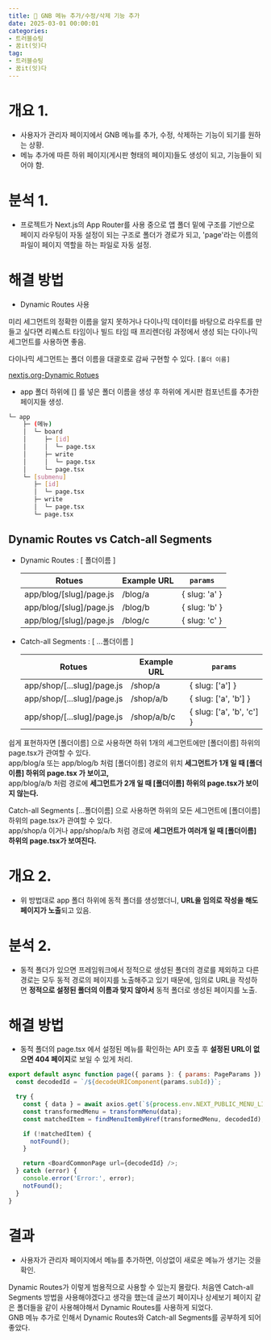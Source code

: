 ```yaml
---
title: 📁 GNB 메뉴 추가/수정/삭제 기능 추가
date: 2025-03-01 00:00:01
categories:
- 트러블슈팅
- 꿈it(잇)다
tag:
- 트러블슈팅
- 꿈it(잇)다
---
```


# 개요 1.
- 사용자가 관리자 페이지에서 GNB 메뉴를 추가, 수정, 삭제하는 기능이 되기를 원하는 상황.
- 메뉴 추가에 따른 하위 페이지(게시판 형태의 페이지)들도 생성이 되고, 기능들이 되어야 함.

# 분석 1.
- 프로젝트가 Next.js의 App Router를 사용 중으로 앱 폴더 밑에 구조를 기반으로 페이지 라우팅이 자동 설정이 되는 구조로 
  폴더가 경로가 되고, 'page'라는 이름의 파일이 페이지 역할을 하는 파일로 자동 설정.

# 해결 방법
- Dynamic Routes 사용

미리 세그먼트의 정확한 이름을 알지 못하거나 다이나믹 데이터를 바탕으로 라우트를 만들고 싶다면 리퀘스트 타임이나 빌드 타임 때 
프리렌더링 과정에서 생성 되는 다이나믹 세그먼트를 사용하면 좋음.

다이나믹 세그먼트는 폴더 이름을 대괄호로 감싸 구현할 수 있다. `[폴더 이름]`

[nextjs.org-Dynamic Rotues](https://nextjs.org/docs/app/building-your-application/routing/dynamic-routes)

- app 폴더 하위에 [] 를 넣은 폴더 이름을 생성 후 하위에 게시판 컴포넌트를 추가한 페이지들 생성.

```bash
└─ app
    ├─ (메뉴)
    │  └─ board
    │     ├─ [id]
    │     │  └─ page.tsx
    │     ├─ write
    │     │  └─ page.tsx
    │     └─ page.tsx
    └─ [submenu]
       ├─ [id]
       │  └─ page.tsx
       ├─ write
       │  └─ page.tsx
       └─ page.tsx
```

## Dynamic Routes vs Catch-all Segments
- Dynamic Routes : [ 폴더이름 ]

  | Rotues | Example URL | `params`      |
  | --- |-------------|---------------|
  | app/blog/[slug]/page.js | /blog/a | { slug: 'a' } |
  | app/blog/[slug]/page.js | /blog/b | { slug: 'b' } |
  | app/blog/[slug]/page.js | /blog/c | { slug: 'c' } |

- Catch-all Segments : [ ...폴더이름 ]

  | Rotues | Example URL | `params`      |
  | --- |-------------|---------------|
  | app/shop/[...slug]/page.js | /shop/a     | 	{ slug: ['a'] } |
  | app/shop/[...slug]/page.js | /shop/a/b     | 	{ slug: ['a', 'b'] } |
  | app/shop/[...slug]/page.js | /shop/a/b/c     | { slug: ['a', 'b', 'c'] } |

쉽게 표현하자면 [폴더이름] 으로 사용하면 하위 1개의 세그먼트에만 [폴더이름] 하위의 page.tsx가 관여할 수 있다.  
app/blog/a 또는 app/blog/b 처럼 [폴더이름] 경로의 위치 **세그먼트가 1개 일 때 [폴더이름] 하위의 page.tsx 가 보이고,**  
app/blog/a/b 처럼 경로에 **세그먼트가 2개 일 때 [폴더이름] 하위의 page.tsx가 보이지 않는다.**

Catch-all Segments [...폴더이름] 으로 사용하면 하위의 모든 세그먼트에 [폴더이름] 하위의 page.tsx가 관여할 수 있다.  
app/shop/a 이거나 app/shop/a/b 처럼 경로에 **세그먼트가 여러개 일 때 [폴더이름] 하위의 page.tsx가 보여진다.**

# 개요 2.
- 위 방법대로 app 폴더 하위에 동적 폴더를 생성했더니, **URL을 임의로 작성을 해도 페이지가 노출**되고 있음. 

# 분석 2.
- 동적 폴더가 있으면 프레임워크에서 정적으로 생성된 폴더의 경로를 제외하고 다른 경로는 모두 동적 경로의 페이지를 노출해주고 있기 때문에, 
  임의로 URL을 작성하면 **정적으로 설정된 폴더의 이름과 맞지 않아서** 동적 폴더로 생성된 페이지를 노출.

# 해결 방법
- 동적 폴더의 page.tsx 에서 설정된 메뉴를 확인하는 API 호출 후 **설정된 URL이 없으면 404 페이지**로 보일 수 있게 처리.

```javascript
export default async function page({ params }: { params: PageParams }) {
  const decodedId = `/${decodeURIComponent(params.subId)}`;

  try {
    const { data } = await axios.get(`${process.env.NEXT_PUBLIC_MENU_LIST_URL}/api/v1/common/menu/list`);
    const transformedMenu = transformMenu(data);
    const matchedItem = findMenuItemByHref(transformedMenu, decodedId);

    if (!matchedItem) {
      notFound();
    }

    return <BoardCommonPage url={decodedId} />;
  } catch (error) {
    console.error('Error:', error);
    notFound();
  }
}
```

# 결과
- 사용자가 관리자 페이지에서 메뉴를 추가하면, 이상없이 새로운 메뉴가 생기는 것을 확인.

Dynamic Routes가 이렇게 범용적으로 사용할 수 있는지 몰랐다. 처음엔 Catch-all Segments 방법을 사용해야겠다고 생각을 했는데 
글쓰기 페이지나 상세보기 페이지 같은 폴더들을 같이 사용해야해서 Dynamic Routes를 사용하게 되었다.  
GNB 메뉴 추가로 인해서 Dynamic Routes와 Catch-all Segments를 공부하게 되어 좋았다.